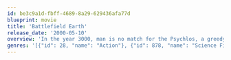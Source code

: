 ```yaml
---
id: be3c9a1d-fbff-4689-8a29-629436afa77d
blueprint: movie
title: 'Battlefield Earth'
release_date: '2000-05-10'
overview: 'In the year 3000, man is no match for the Psychlos, a greedy, manipulative race of aliens on a quest for ultimate profit. Led by the powerful Terl, the Psychlos are stripping Earth clean of its natural resources, using the broken remnants of humanity as slaves. What is left of the human race has descended into a near primitive state. After being captured, it is up to Tyler to save mankind.'
genres: '[{"id": 28, "name": "Action"}, {"id": 878, "name": "Science Fiction"}, {"id": 10752, "name": "War"}]'
---
```

